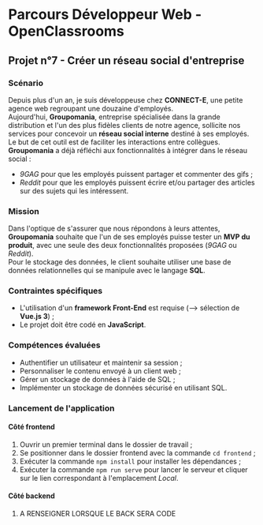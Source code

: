 # Parcours Développeur Web - OpenClassrooms #

## Projet n°7 - Créer un réseau social d'entreprise ##

### Scénario ###
Depuis plus d'un an, je suis développeuse chez **CONNECT-E**, une petite agence web regroupant une douzaine d'employés.  
Aujourd'hui, **Groupomania**, entreprise spécialisée dans la grande distribution et l'un des plus fidèles clients de notre agence, sollicite nos services pour concevoir un **réseau social interne** destiné à ses employés. Le but de cet outil est de faciliter les interactions entre collègues.  
**Groupomania** a déjà réfléchi aux fonctionnalités à intégrer dans le réseau social :
- *9GAG* pour que les employés puissent partager et commenter des gifs ;
- *Reddit* pour que les employés puissent écrire et/ou partager des articles sur des sujets qui les intéressent.

### Mission ###
Dans l'optique de s'assurer que nous répondons à leurs attentes, **Groupomania** souhaite que l'un de ses employés puisse tester un **MVP du produit**, avec une seule des deux fonctionnalités proposées (*9GAG* ou *Reddit*).  
Pour le stockage des données, le client souhaite utiliser une base de données relationnelles qui se manipule avec le langage **SQL**.

### Contraintes spécifiques ###
- L'utilisation d'un **framework Front-End** est requise (--> sélection de **Vue.js 3**) ;
- Le projet doit être codé en **JavaScript**.

### Compétences évaluées ###
- Authentifier un utilisateur et maintenir sa session ;
- Personnaliser le contenu envoyé à un client web ;
- Gérer un stockage de données à l'aide de SQL ;
- Implémenter un stockage de données sécurisé en utilisant SQL.

### Lancement de l'application ###
#### Côté frontend ####
1. Ouvrir un premier terminal dans le dossier de travail ;
2. Se positionner dans le dossier frontend avec la commande `cd frontend` ;
3. Exécuter la commande `npm install` pour installer les dépendances ;
4. Exécuter la commande `npm run serve` pour lancer le serveur et cliquer sur le lien correspondant à l'emplacement *Local*.  
#### Côté backend ####
1. A RENSEIGNER LORSQUE LE BACK SERA CODE
